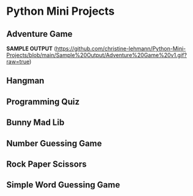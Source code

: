 # Python Mini Projects

## Adventure Game
**SAMPLE OUTPUT**
(‪https://github.com/christine-lehmann/Python-Mini-Projects/blob/main/Sample%20Output/Adventure%20Game%20v1.gif?raw=true)

## Hangman

## Programming Quiz

## Bunny Mad Lib

## Number Guessing Game

## Rock Paper Scissors

## Simple Word Guessing Game
